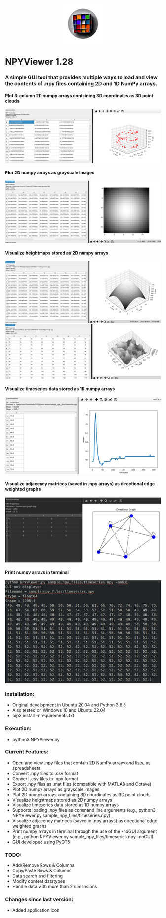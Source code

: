 
<p align="center">
  <img src="npyviewer_128x128.png" alt="screenshot">
</p>

# NPYViewer 1.28
###  A simple GUI tool that provides multiple ways to load and view the contents of .npy files containing 2D and 1D NumPy arrays.

#### Plot 3-column 2D numpy arrays containing 3D coordinates as 3D point clouds
![screenshot](screenshots/ScreenShot1.png)
#### Plot 2D numpy arrays as grayscale images
![screenshot](screenshots/ScreenShot2.png)
#### Visualize heightmaps stored as 2D numpy arrays
![screenshot](screenshots/ScreenShot3.png) 
![screenshot](screenshots/ScreenShot4.png)
#### Visualize timeseries data stored as 1D numpy arrays
![screenshot](screenshots/ScreenShot5.png)
#### Visualize adjacency matrices (saved in .npy arrays) as directional edge weighted graphs
![screenshot](screenshots/ScreenShot7.png)
#### Print numpy arrays in terminal
![screenshot](screenshots/ScreenShot6.png)


### Installation:
* Original development in Ubuntu 20.04 and Python 3.8.8
* Also tested on Windows 10 and Ubuntu 22.04
* pip3 install -r requirements.txt


### Execution:
* python3 NPYViewer.py


### Current Features:
* Open and view .npy files that contain 2D NumPy arrays and lists, as spreadsheets
* Convert .npy files to .csv format
* Convert .csv files to .npy format
* Export .npy files as .mat files (compatible with MATLAB and Octave)
* Plot 2D numpy arrays as grayscale images
* Plot 2D numpy arrays containing 3D coordinates as 3D point clouds
* Visualize heightmaps stored as 2D numpy arrays
* Visualize timeseries data stored as 1D numpy arrays
* Supports loading .npy files as command line arguments (e.g., python3 NPYViewer.py sample_npy_files/timeseries.npy)
* Visualize adjacency matrices (saved in .npy arrays) as directional edge weighted graphs
* Print numpy arrays in terminal through the use of the -noGUI argument (e.g., python NPYViewer.py sample_npy_files/timeseries.npy -noGUI)
* GUI developed using PyQT5


### TODO:
* Add/Remove Rows & Columns
* Copy/Paste Rows & Columns
* Data search and filtering
* Modify content datatypes 
* Handle data with more than 2 dimensions



### Changes since last version:
* Added application icon

